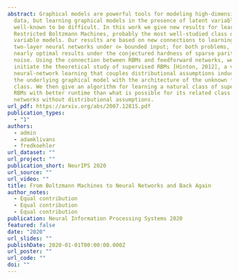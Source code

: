 ```yaml
---
abstract: Graphical models are powerful tools for modeling high-dimensional
  data, but learning graphical models in the presence of latent variables is
  well-known to be difficult. In this work we give new results for learning
  Restricted Boltzmann Machines, probably the most well-studied class of latent
  variable models. Our results are based on new connections to learning
  two-layer neural networks under ℓ∞ bounded input; for both problems, we give
  nearly optimal results under the conjectured hardness of sparse parity with
  noise. Using the connection between RBMs and feedforward networks, we also
  initiate the theoretical study of supervised RBMs [Hinton, 2012], a version of
  neural-network learning that couples distributional assumptions induced from
  the underlying graphical model with the architecture of the unknown function
  class. We then give an algorithm for learning a natural class of supervised
  RBMs with better runtime than what is possible for its related class of
  networks without distributional assumptions.
url_pdf: https://arxiv.org/abs/2007.12815.pdf
publication_types:
  - "1"
authors:
  - admin
  - adamklivans
  - fredkoehler
url_dataset: ""
url_project: ""
publication_short: NeurIPS 2020
url_source: ""
url_video: ""
title: From Boltzmann Machines to Neural Networks and Back Again
author_notes:
  - Equal contribution
  - Equal contribution
  - Equal contribution
publication: Neural Information Processing Systems 2020
featured: false
date: "2020"
url_slides: ""
publishDate: 2020-01-01T00:00:00.000Z
url_poster: ""
url_code: ""
doi: ""
---
```

